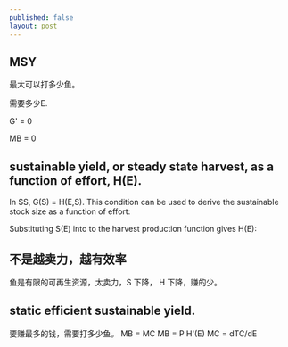```yaml
---
published: false
layout: post
---
```

## MSY

最大可以打多少鱼。

需要多少E.

G' = 0


MB = 0

## sustainable yield, or steady state harvest, as a function of effort, H(E).

In SS, G(S) = H(E,S). This condition can be used to derive the sustainable stock size
as a function of effort:

Substituting S(E) into to the harvest production function gives H(E):


## 不是越卖力，越有效率

鱼是有限的可再生资源，太卖力，S 下降， H 下降，赚的少。

## static efficient sustainable yield.
要赚最多的钱，需要打多少鱼。
MB = MC
MB = P H'(E)
MC = dTC/dE
